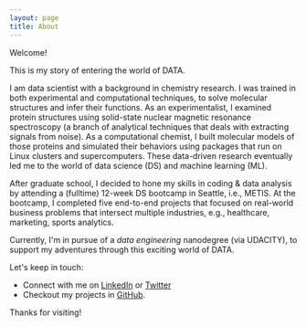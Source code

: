```yaml
---
layout: page
title: About
---
```


<!-- <p class="message"> -->
Welcome!   
  
This is my story of entering the world of DATA.
  
I am data scientist with a background in chemistry research. I was trained in both experimental and computational techniques, to solve molecular structures and infer their functions. As an experimentalist, I examined protein structures using solid-state nuclear magnetic resonance spectroscopy (a branch of analytical techniques that deals with extracting signals from noise). As a computational chemist, I built molecular models of those proteins and simulated their behaviors using packages that run on Linux clusters and supercomputers. These data-driven research eventually led me to the world of data science (DS) and machine learning (ML).  
  
After graduate school, I decided to hone my skills in coding & data analysis by attending a (fulltime) 12-week DS bootcamp in Seattle, i.e., METIS. At the bootcamp, I completed five end-to-end projects that focused on real-world business problems that intersect multiple industries, e.g., healthcare, marketing, sports analytics. 
  
Currently, I'm in pursue of a _data engineering_ nanodegree (via UDACITY), to support my adventures through this exciting world of DATA.

<!-- </p> -->


Let's keep in touch:
- Connect with me on [LinkedIn](https://www.linkedin.com/in/jhonsen/) or [Twitter](https://twitter.com/Jhonsen_dj)  
- Checkout my projects in [GitHub](https://github.com/jhonsen).


Thanks for visiting!
